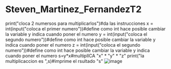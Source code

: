 # Steven_Martinez_FernandezT2
print("cloca 2 numersos para multiplicarlos")#da las instrucciones
x = int(input("coloca el primer numero"))#define como int hace posible cambiar la variable y indica cuando poner el numero
y = int(input("coloca el segundo numero"))#define como int hace posible cambiar la variable y indica cuando poner el numero
z = int(input("coloca el segundo numero"))#define como int hace posible cambiar la variable y indica cuando poner el numero
s=y*x#multiplICA "x" * "y" * "z"
print("la multiplicaccion es ",s)#imprime el rsultado "s"
![image](https://github.com/user-attachments/assets/ac3ac223-d28b-4575-9f68-ea5eaa54e24a)
